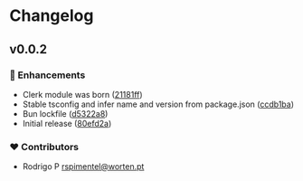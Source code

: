 # Changelog


## v0.0.2


### 🚀 Enhancements

- Clerk module was born ([21181ff](https://github.com/your-org/my-module/commit/21181ff))
- Stable tsconfig and infer name and version from package.json ([ccdb1ba](https://github.com/your-org/my-module/commit/ccdb1ba))
- Bun lockfile ([d5322a8](https://github.com/your-org/my-module/commit/d5322a8))
- Initial release ([80efd2a](https://github.com/your-org/my-module/commit/80efd2a))

### ❤️ Contributors

- Rodrigo P <rspimentel@worten.pt>

